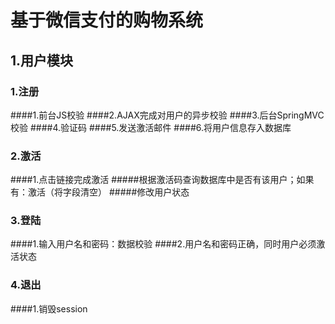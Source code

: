 # 基于微信支付的购物系统

## 1.用户模块
  ### 1.注册
  ####1.前台JS校验
  ####2.AJAX完成对用户的异步校验
  ####3.后台SpringMVC校验
  ####4.验证码
  ####5.发送激活邮件
  ####6.将用户信息存入数据库

  ### 2.激活
  ####1.点击链接完成激活
  #####根据激活码查询数据库中是否有该用户；如果有：激活（将字段清空）
  #####修改用户状态

  ### 3.登陆
  ####1.输入用户名和密码：数据校验
  ####2.用户名和密码正确，同时用户必须激活状态

  ### 4.退出
  ####1.销毁session  